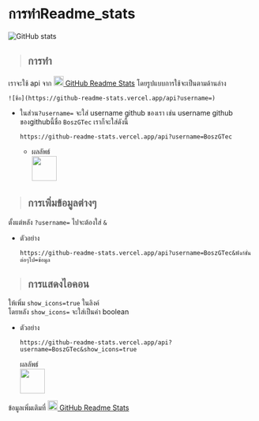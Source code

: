 # การทำReadme_stats
  ![GitHub stats](https://github-readme-stats.vercel.app/api?username=BoszGTec&show_icons=true&theme=tokyonight&bg_color=10,1a1b27,0a0d31&border_color=424a54) 

> ## การทำ
  เราจะใช้ api จาก [<img height="20px" src="https://camo.githubusercontent.com/9ad8cfe3215fff758ea74784f86ef0de25b6acfbd6a4fab19d9a13ff47b05843/68747470733a2f2f7265732e636c6f7564696e6172792e636f6d2f616e7572616768617a72612f696d6167652f75706c6f61642f76313539343930383234322f6c6f676f5f636373776d652e737667" />
  GitHub Readme Stats](https://github.com/anuraghazra/github-readme-stats)
  โดยรูปแบบการใช้จะเป็นตามด้านล่าง
  ```
  ![ชื่อ](https://github-readme-stats.vercel.app/api?username=)
  ```
  + ในส่วน```?username=``` จะใส่ username github ของเรา เช่น 
    username github ของgithubนี้ชื่อ ```BoszGTec``` เราก็จะใส่ดังนี้
    ```
    https://github-readme-stats.vercel.app/api?username=BoszGTec
    ```
    + ผลลัพธ์ <br>
      <img height="50px" src="https://github-readme-stats.vercel.app/api?username=BoszGTec" />
  
> ## การเพิ่มข้อมูลต่างๆ
   ตั้งแต่หลัง ```?username=```  ไปจะต้องใส่ ```&```
   + ตัวอย่าง
     ```
     https://github-readme-stats.vercel.app/api?username=BoszGTec&ฟังก์ชั่นต่อๆไป=ข้อมูล
     ```
  
> ## การแสดงไอคอน
   ให้เพิ่ม ```show_icons=true``` ในลิงค์ <br>
   โดยหลัง ```show_icons=``` จะใส่เป็นค่า boolean
   + ตัวอย่าง
     ```
     https://github-readme-stats.vercel.app/api?username=BoszGTec&show_icons=true
     ```
     ผลลัพธ์ <br>
     <img height="50px" src="https://github-readme-stats.vercel.app/api?username=BoszGTec&show_icons=true" />





ข้อมูลเพิ่มเติมที่ [<img height="20px" src="https://camo.githubusercontent.com/9ad8cfe3215fff758ea74784f86ef0de25b6acfbd6a4fab19d9a13ff47b05843/68747470733a2f2f7265732e636c6f7564696e6172792e636f6d2f616e7572616768617a72612f696d6167652f75706c6f61642f76313539343930383234322f6c6f676f5f636373776d652e737667" />
  GitHub Readme Stats](https://github.com/anuraghazra/github-readme-stats)


